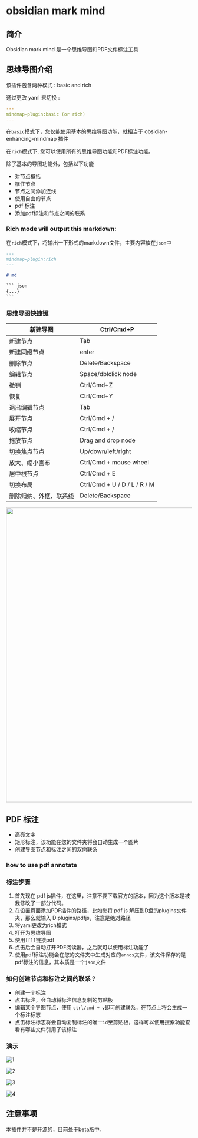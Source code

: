 # obsidian mark mind

## 简介

Obsidian mark mind 是一个思维导图和PDF文件标注工具

## 思维导图介绍

该插件包含两种模式 : basic and rich 

通过更改 yaml 来切换 :

```yaml
---
mindmap-plugin:basic (or rich)
---
```

在`basic`模式下，您仅能使用基本的思维导图功能，就相当于 obsidian-enhancing-mindmap 插件

在`rich`模式下, 您可以使用所有的思维导图功能和PDF标注功能。

除了基本的导图功能外，包括以下功能

- 对节点概括
- 框住节点
- 节点之间添加连线
- 使用自由的节点
- pdf 标注
- 添加pdf标注和节点之间的联系

### Rich mode will output  this  markdown:

在`rich`模式下，将输出一下形式的markdown文件，主要内容放在`json`中

```markdown
---
mindmap-plugin:rich
---

# md 

​``` json
{...}
​```

```

### 思维导图快捷键

| 新建导图                           | Ctrl/Cmd+P                   |
| --------------------------------------- | ---------------------------- |
| 新建节点                          | Tab                          |
| 新建同级节点                      | enter                        |
| 删除节点                             | Delete/Backspace             |
| 编辑节点                              | Space/dblclick node          |
| 撤销                                   | Ctrl/Cmd+Z                   |
| 恢复                                    | Ctrl/Cmd+Y                   |
| 退出编辑节点                          | Tab                          |
| 展开节点                             | Ctrl/Cmd + /                 |
| 收缩节点                           | Ctrl/Cmd + /                 |
| 拖放节点               | Drag and drop node           |
| 切换焦点节点                               | Up/down/left/right           |
| 放大、缩小画布                             | Ctrl/Cmd + mouse wheel       |
| 居中根节点                     | Ctrl/Cmd + E                 |
| 切换布局                  | Ctrl/Cmd + U / D / L / R / M |
| 删除归纳、外框、联系线 | Delete/Backspace             |

<img src = 'https://user-images.githubusercontent.com/18719494/130028629-1a1e448d-32b9-4201-b152-1ad09439e18e.gif' width="800px">

## PDF 标注

- 高亮文字
- 矩形标注，该功能在您的文件夹将会自动生成一个图片
- 创建导图节点和标注之间的双向联系

### how to use pdf annotate

### 标注步骤

1. 首先现在 pdf js插件，在这里，注意不要下载官方的版本，因为这个版本是被我修改了一部分代码。
2. 在设置页面添加PDF插件的路径，比如您将 pdf js 解压到D盘的plugins文件夹，那么就输入 D:plugins/pdfjs，注意是绝对路径 
3.  将yaml更改为rich模式
4. 打开为思维导图
5. 使用`[[]]`链接pdf
6. 点击后会自动打开PDF阅读器，之后就可以使用标注功能了
7. 使用pdf标注功能会在您的文件夹中生成对应的`annos`文件，该文件保存的是pdf标注的信息，其本质是一个`json`文件

### 如何创建节点和标注之间的联系？

- 创建一个标注
- 点击标注，会自动将标注信息复制的剪贴板
- 编辑某个导图节点，使用 `ctrl/cmd + v`即可创建联系，在节点上将会生成一个标注标志
- 点击标注标志将会自动复制标注的唯一`id`至剪贴板，这样可以使用搜索功能查看有哪些文件引用了该标注

### 演示

![1](https://user-images.githubusercontent.com/18719494/130034457-f9f44170-6030-4179-b59f-21d4035c82c7.gif)

![2](https://user-images.githubusercontent.com/18719494/130034688-496d8156-d4c5-4764-bc4e-a9e0d7e2a499.gif)

![3](https://user-images.githubusercontent.com/18719494/130034968-7e8ff685-7ce7-4bd8-aa11-f8e7fd71bbf0.gif)

![4](https://user-images.githubusercontent.com/18719494/130035036-fe5394ed-8e18-4e3e-922e-81674f132061.gif)


## 注意事项

本插件并不是开源的，目前处于beta版中。





